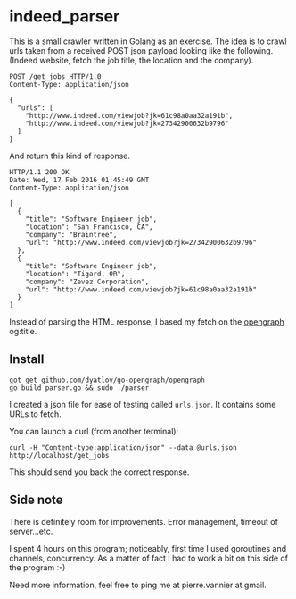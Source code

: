 # indeed_parser

This is a small crawler written in Golang as an exercise. The idea is to crawl urls taken from a received POST json payload looking like the following. (Indeed website, fetch the job title, the location and the company).

```http
POST /get_jobs HTTP/1.0
Content-Type: application/json

{
  "urls": [
    "http://www.indeed.com/viewjob?jk=61c98a0aa32a191b",
    "http://www.indeed.com/viewjob?jk=27342900632b9796"
  ]
}

```

And return this kind of response.

```http
HTTP/1.1 200 OK
Date: Wed, 17 Feb 2016 01:45:49 GMT
Content-Type: application/json

[
  {
    "title": "Software Engineer job",
    "location": "San Francisco, CA",
    "company": "Braintree",
    "url": "http://www.indeed.com/viewjob?jk=27342900632b9796"
  },
  {
    "title": "Software Engineer job",
    "location": "Tigard, OR",
    "company": "Zevez Corporation",
    "url": "http://www.indeed.com/viewjob?jk=61c98a0aa32a191b"
  }
]
```
Instead of parsing the HTML response, I based my fetch on the [opengraph](http://ogp.me/) og:title. 

## Install
```
got get github.com/dyatlov/go-opengraph/opengraph
go build parser.go && sudo ./parser
```
I created a json file for ease of testing called `urls.json`. 
It contains some URLs to fetch.

You can launch a curl (from another terminal):
```
curl -H "Content-type:application/json" --data @urls.json http://localhost/get_jobs
```
This should send you back the correct response.

## Side note
There is definitely room for improvements. Error management, timeout of server...etc.

I spent 4 hours on this program; noticeably, first time I used goroutines and channels, concurrency. As a matter of fact I had to work a bit on this side of the program :-)

Need more information, feel free to ping me at pierre.vannier at gmail.




